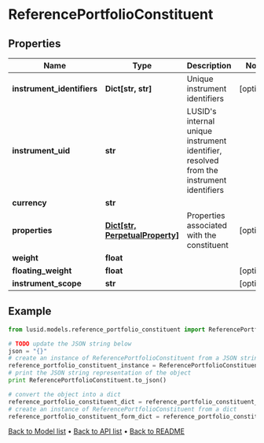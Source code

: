 # ReferencePortfolioConstituent


## Properties
Name | Type | Description | Notes
------------ | ------------- | ------------- | -------------
**instrument_identifiers** | **Dict[str, str]** | Unique instrument identifiers | [optional] 
**instrument_uid** | **str** | LUSID&#39;s internal unique instrument identifier, resolved from the instrument identifiers | 
**currency** | **str** |  | 
**properties** | [**Dict[str, PerpetualProperty]**](PerpetualProperty.md) | Properties associated with the constituent | [optional] 
**weight** | **float** |  | 
**floating_weight** | **float** |  | [optional] 
**instrument_scope** | **str** |  | [optional] 

## Example

```python
from lusid.models.reference_portfolio_constituent import ReferencePortfolioConstituent

# TODO update the JSON string below
json = "{}"
# create an instance of ReferencePortfolioConstituent from a JSON string
reference_portfolio_constituent_instance = ReferencePortfolioConstituent.from_json(json)
# print the JSON string representation of the object
print ReferencePortfolioConstituent.to_json()

# convert the object into a dict
reference_portfolio_constituent_dict = reference_portfolio_constituent_instance.to_dict()
# create an instance of ReferencePortfolioConstituent from a dict
reference_portfolio_constituent_form_dict = reference_portfolio_constituent.from_dict(reference_portfolio_constituent_dict)
```
[Back to Model list](../README.md#documentation-for-models) &#8226; [Back to API list](../README.md#documentation-for-api-endpoints) &#8226; [Back to README](../README.md)


